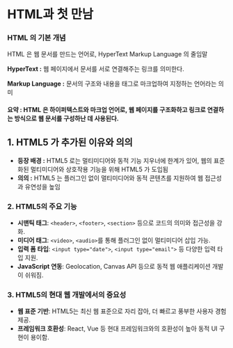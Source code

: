 HTML과 첫 만남
===

### HTML 의 기본 개념
HTML 은 웹 문서를 만드는 언어로, HyperText Markup Language 의 줄임말

**HyperText :** 웹 페이지에서 문서를 서로 연결해주는 링크를 의미한다.

**Markup Language :**  문서의 구조와 내용을 태그로 마크업하여 지정하는 언어라는 의미

#### 요약 : HTML 은 하이퍼텍스트와 마크업 언어로, 웹 페이지를 구조화하고 링크로 연결하는 방식으로 웹 문서를 구성하난 데 사용된다.

## 1. HTML5 가 추가된 이유와 의의
- **등장 배경 :** HTML5 로는 멀티미디어와 동적 기능 지우너에 한계가 있어, 웹의 표준화된 멀티미디어와 상호작용 기능을 위해 HTML5 가 도입됨
- **의의 :** HTML5 는 플러그인 없이 멀티미디어와 동적 콘텐츠를 지원하여 웹 접근성과 유연성을 높임

### 2. HTML5의 주요 기능

- **시맨틱 태그**: `<header>`, `<footer>`, `<section>` 등으로 코드의 의미와 접근성을 강화.
- **미디어 태그**: `<video>`, `<audio>`를 통해 플러그인 없이 멀티미디어 삽입 가능.
- **입력 폼 타입**: `<input type="date">`, `<input type="email">` 등 다양한 입력 타입 지원.
- **JavaScript 연동**: Geolocation, Canvas API 등으로 동적 웹 애플리케이션 개발이 쉬워짐.

### 3. HTML5의 현대 웹 개발에서의 중요성

- **웹 표준 기반**: HTML5는 최신 웹 표준으로 자리 잡아, 더 빠르고 풍부한 사용자 경험 제공.
- **프레임워크 호환성**: React, Vue 등 현대 프레임워크와의 호환성이 높아 동적 UI 구현이 용이함.